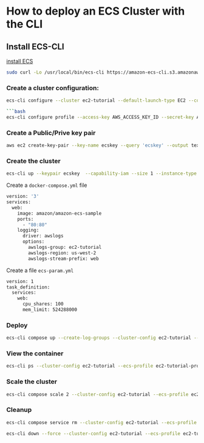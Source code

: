 # How to deploy an ECS Cluster with the CLI

## Install ECS-CLI

[install ECS](https://docs.aws.amazon.com/AmazonECS/latest/developerguide/ECS_CLI_installation.html)

```bash
sudo curl -Lo /usr/local/bin/ecs-cli https://amazon-ecs-cli.s3.amazonaws.com/ecs-cli-darwin-amd64-latest
```

### Create a cluster configuration:

````bash
ecs-cli configure --cluster ec2-tutorial --default-launch-type EC2 --config-name ec2-tutorial --region us-west-2

```bash
ecs-cli configure profile --access-key AWS_ACCESS_KEY_ID --secret-key AWS_SECRET_ACCESS_KEY --profile-name ec2-tutorial-profile

````

### Create a Public/Prive key pair

```bash
aws ec2 create-key-pair --key-name ecskey --query 'ecskey' --output text > ecs.pem
```

### Create the cluster

```bash
ecs-cli up --keypair ecskey  --capability-iam --size 1 --instance-type t3.micro --cluster-config ec2-tutorial --ecs-profile ec2-tutorial-profile


```

Create a `docker-compose.yml` file

```Dockerfile
version: '3'
services:
  web:
    image: amazon/amazon-ecs-sample
    ports:
      - "80:80"
    logging:
      driver: awslogs
      options:
        awslogs-group: ec2-tutorial
        awslogs-region: us-west-2
        awslogs-stream-prefix: web
```

Create a file `ecs-param.yml`

```Dockerfile
version: 1
task_definition:
  services:
    web:
      cpu_shares: 100
      mem_limit: 524288000
```

### Deploy

```bash
ecs-cli compose up --create-log-groups --cluster-config ec2-tutorial --ecs-profile ec2-tutorial-profile
```

### View the container

```bash
ecs-cli ps --cluster-config ec2-tutorial --ecs-profile ec2-tutorial-profile
```

### Scale the cluster

```bash
ecs-cli compose scale 2 --cluster-config ec2-tutorial --ecs-profile ec2-tutorial-profile
```

### Cleanup

```bash
ecs-cli compose service rm --cluster-config ec2-tutorial --ecs-profile ec2-tutorial-profile
```

```bash
ecs-cli down --force --cluster-config ec2-tutorial --ecs-profile ec2-tutorial-profile

```
